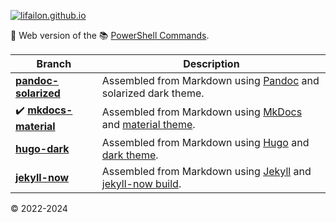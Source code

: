 [![lifailon.github.io](https://img.shields.io/github/deployments/lifailon/lifailon.github.io/github-pages?logo=html5&label=github%20page%20status&color=yellow)](https://lifailon.github.io)

🚀 Web version of the 📚 [PowerShell Commands](https://github.com/Lifailon/PS-Commands).

| **Branch**                                                                                      | **Description**                                                                                                                               |
| -                                                                                               | -                                                                                                                                             | 
| **[pandoc-solarized](https://github.com/Lifailon/lifailon.github.io/tree/pandoc-solarized)**    | Assembled from Markdown using [Pandoc](https://github.com/jgm/pandoc) and solarized dark theme.                                               | 
| ✔️ **[mkdocs-material](https://github.com/Lifailon/lifailon.github.io/tree/mkdocs-material)**  | Assembled from Markdown using [MkDocs](https://github.com/mkdocs/mkdocs) and [material theme](https://github.com/squidfunk/mkdocs-material).  | 
| **[hugo-dark](https://github.com/Lifailon/lifailon.github.io/tree/hugo-dark)**                  | Assembled from Markdown using [Hugo](https://github.com/gohugoio/hugo) and [dark theme](https://github.com/JingWangTW/dark-theme-editor).     | 
| **[jekyll-now](https://github.com/Lifailon/lifailon.github.io/tree/jekyll-now)**                | Assembled from Markdown using [Jekyll](https://github.com/jekyll/jekyll) and [jekyll-now build](https://github.com/barryclark/jekyll-now).    | 

© 2022-2024
